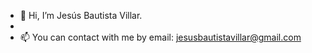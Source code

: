 - 👋 Hi, I’m Jesús Bautista Villar.
- 
- 📫 You can contact with me by email: jesusbautistavillar@gmail.com

<!---
jesusBV20/jesusBV20 is a ✨ special ✨ repository because its `README.md` (this file) appears on your GitHub profile.
You can click the Preview link to take a look at your changes.
--->
